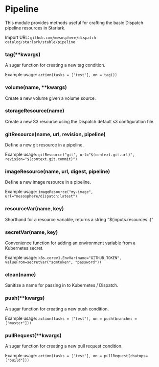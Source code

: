 
# Pipeline

This module provides methods useful for crafting the basic Dispatch pipeline resources in Starlark.

Import URL: `github.com/mesosphere/dispatch-catalog/starlark/stable/pipeline`

### tag(**kwargs)


A sugar function for creating a new tag condition.

Example usage: `action(tasks = ["test"], on = tag())`


### volume(name, **kwargs)


Create a new volume given a volume source.


### storageResource(name)


Create a new S3 resource using the Dispatch default s3 configuration file.


### gitResource(name, url, revision, pipeline)


Define a new git resource in a pipeline.

Example usage: `gitResource("git", url="$(context.git.url)", revision="$(context.git.commit)")`


### imageResource(name, url, digest, pipeline)


Define a new image resource in a pipeline.

Example usage: `imageResource("my-image", url="mesosphere/dispatch:latest")`


### resourceVar(name, key)


Shorthand for a resource variable, returns a string "$(inputs.resources.<name>.<key>)"


### secretVar(name, key)


Convenience function for adding an environment variable from a Kubernetes secret.

Example usage: `k8s.corev1.EnvVar(name="GITHUB_TOKEN", valueFrom=secretVar("scmtoken", "password"))`


### clean(name)


Sanitize a name for passing in to Kubernetes / Dispatch.


### push(**kwargs)


A sugar function for creating a new push condition.

Example usage: `action(tasks = ["test"], on = push(branches = ["master"]))`


### pullRequest(**kwargs)


A sugar function for creating a new pull request condition.

Example usage: `action(tasks = ["test"], on = pullRequest(chatops=["build"]))`



